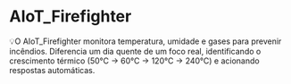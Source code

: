 # AIoT_Firefighter
💡O AIoT_Firefighter monitora temperatura, umidade e gases para prevenir incêndios. Diferencia um dia quente de um foco real, identificando o crescimento térmico (50°C → 60°C → 120°C → 240°C) e acionando respostas automáticas.
